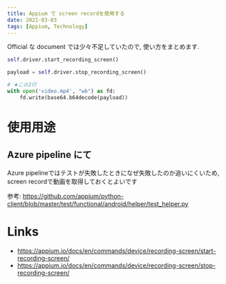 ```yaml
---
title: Appium で screen recordを使用する
date: 2021-03-03
tags: [Appium, Technology]
---
```


Official な document では少々不足していたので, 使い方をまとめます.

```python
self.driver.start_recording_screen()

payload = self.driver.stop_recording_screen()

# ★この2行
with open('video.mp4', "wb") as fd:
    fd.write(base64.b64decode(payload))

```

# 使用用途

## Azure pipeline にて
Azure pipelineではテストが失敗したときになぜ失敗したのか追いにくいため, screen recordで動画を取得しておくとよいです

参考: https://github.com/appium/python-client/blob/master/test/functional/android/helper/test_helper.py

# Links
* https://appium.io/docs/en/commands/device/recording-screen/start-recording-screen/
* https://appium.io/docs/en/commands/device/recording-screen/stop-recording-screen/
